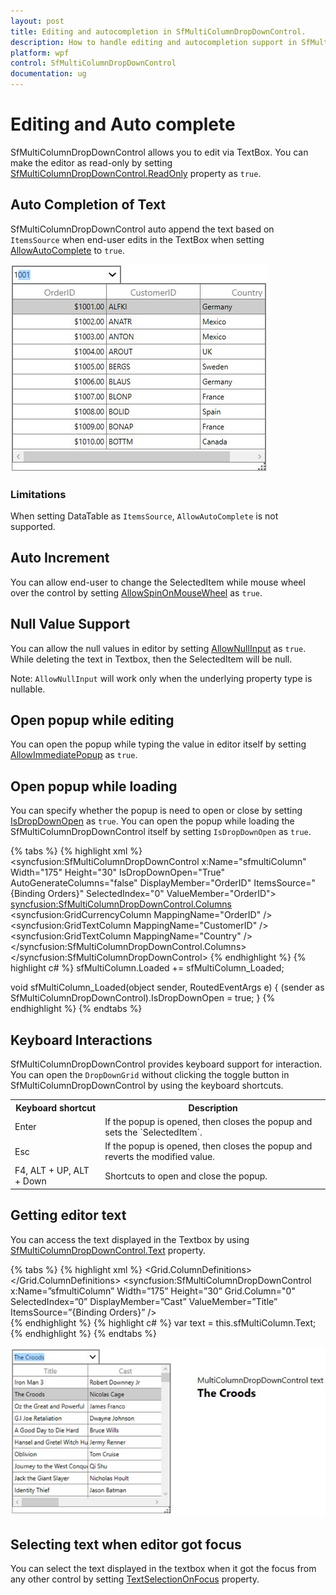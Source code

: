 ```yaml
---
layout: post
title: Editing and autocompletion in SfMultiColumnDropDownControl.
description: How to handle editing and autocompletion support in SfMultiColumnDropDownControl.
platform: wpf
control: SfMultiColumnDropDownControl
documentation: ug
---
```


# Editing and Auto complete

SfMultiColumnDropDownControl allows you to edit via TextBox. You can make the editor as read-only by setting [SfMultiColumnDropDownControl.ReadOnly](http://help.syncfusion.com/cr/cref_files/wpf/Syncfusion.SfGrid.WPF~Syncfusion.UI.Xaml.Grid.SfMultiColumnDropDownControl~ReadOnly.html) property as `true`.

## Auto Completion of Text

SfMultiColumnDropDownControl auto append the text based on `ItemsSource` when end-user edits in the TextBox when setting [AllowAutoComplete](http://help.syncfusion.com/cr/cref_files/wpf/Syncfusion.SfGrid.WPF~Syncfusion.UI.Xaml.Grid.SfMultiColumnDropDownControl~AllowAutoComplete.html) to `true`.
 
![](Editing-and-AutoComplete_images/Editing-and-AutoComplete_img1.png)

### Limitations
When setting DataTable as `ItemsSource`, `AllowAutoComplete` is not supported.

## Auto Increment

You can allow end-user to change the SelectedItem while mouse wheel over the control by setting [AllowSpinOnMouseWheel](http://help.syncfusion.com/cr/cref_files/wpf/Syncfusion.SfGrid.WPF~Syncfusion.UI.Xaml.Grid.SfMultiColumnDropDownControl~AllowSpinOnMouseWheel.html) as `true`.
 
## Null Value Support

You can allow the null values in editor by setting [AllowNullInput](http://help.syncfusion.com/cr/cref_files/wpf/Syncfusion.SfGrid.WPF~Syncfusion.UI.Xaml.Grid.SfMultiColumnDropDownControl~AllowNullInput.html) as `true`. While deleting the text in Textbox, then the SelectedItem will be null.

Note: `AllowNullInput` will work only when the underlying property type is nullable.

## Open popup while editing

You can open the popup while typing the value in editor itself by setting [AllowImmediatePopup](http://help.syncfusion.com/cr/cref_files/wpf/Syncfusion.SfGrid.WPF~Syncfusion.UI.Xaml.Grid.SfMultiColumnDropDownControl~AllowImmediatePopup.html) as `true`.
 
## Open popup while loading

You can specify whether the popup is need to open or close by setting [IsDropDownOpen](http://help.syncfusion.com/cr/cref_files/wpf/Syncfusion.SfGrid.WPF~Syncfusion.UI.Xaml.Grid.SfMultiColumnDropDownControl~IsDropDownOpen.html) as `true`. You can open the popup while loading the SfMultiColumnDropDownControl itself by setting `IsDropDownOpen` as `true`.

{% tabs %}
{% highlight xml %}
<syncfusion:SfMultiColumnDropDownControl x:Name="sfmultiColumn"
                                         Width="175"
                                         Height="30"
                                         IsDropDownOpen="True"
                                         AutoGenerateColumns="false"
                                         DisplayMember="OrderID"
                                         ItemsSource="{Binding Orders}"
                                         SelectedIndex="0"
                                         ValueMember="OrderID">
    <syncfusion:SfMultiColumnDropDownControl.Columns>
        <syncfusion:GridCurrencyColumn MappingName="OrderID" />
        <syncfusion:GridTextColumn MappingName="CustomerID" />
        <syncfusion:GridTextColumn MappingName="Country" />
    </syncfusion:SfMultiColumnDropDownControl.Columns>
</syncfusion:SfMultiColumnDropDownControl>
{% endhighlight %}
{% highlight c# %}
sfMultiColumn.Loaded += sfMultiColumn_Loaded;

void sfMultiColumn_Loaded(object sender, RoutedEventArgs e)
{
      (sender as SfMultiColumnDropDownControl).IsDropDownOpen = true;
}
{% endhighlight %}
{% endtabs %}

## Keyboard Interactions
SfMultiColumnDropDownControl provides keyboard support for interaction. You can open the `DropDownGrid` without clicking the toggle button in SfMultiColumnDropDownControl by using the keyboard shortcuts.

<table>
<tr>
<th>
Keyboard shortcut
</th>
<th>
Description
</th>
</tr>
<tr>
<td>
Enter
</td>
<td>
If the popup is opened, then closes the popup and sets the `SelectedItem`.
</td>
</tr>
<tr>
<td>
Esc
</td>
<td>
If the popup is opened, then closes the popup and reverts the modified value. 
</td>
</tr>
<tr>
<td>
F4, ALT + UP, ALT + Down
</td>
<td>
Shortcuts to open and close the popup.
</td>
</tr>
</table>

## Getting editor text

You can access the text displayed in the Textbox by using [SfMultiColumnDropDownControl.Text](http://help.syncfusion.com/cr/cref_files/wpf/Syncfusion.SfGrid.WPF~Syncfusion.UI.Xaml.Grid.SfMultiColumnDropDownControl~Text.html) property.

{% tabs %}
{% highlight xml %}
<Grid>
    <Grid.ColumnDefinitions>
        <ColumnDefinition Width="400" />
            <ColumnDefinition Width="*" />
    </Grid.ColumnDefinitions>
<syncfusion:SfMultiColumnDropDownControl x:Name=”sfmultiColumn”
                                         Width=”175”
                                         Height=”30”
                                         Grid.Column="0"
                                         SelectedIndex=”0”
                                         DisplayMember=”Cast”
                                         ValueMember=”Title”
                                         ItemsSource=”{Binding Orders}” />
        <StackPanel Grid.Column="1" Margin="0,100,0,0">
    <TextBlock FontSize="16" Text="MultiColumnDropDownControl text " />
    <TextBlock FontSize="22"
               FontWeight="Bold"
               Text="{Binding ElementName= sfmultiColumn,
                              Mode=TwoWay,
                              Path=Text}" />    
</StackPanel>
</Grid>
{% endhighlight %}
{% highlight c# %}
var text = this.sfMultiColumn.Text;
{% endhighlight %}
{% endtabs %}

![](Editing-and-AutoComplete_images/Editing-and-AutoComplete_img2.png)

## Selecting text when editor got focus

You can select the text displayed in the textbox when it got the focus from any other control by setting [TextSelectionOnFocus](http://help.syncfusion.com/cr/cref_files/wpf/Syncfusion.SfGrid.WPF~Syncfusion.UI.Xaml.Grid.SfMultiColumnDropDownControl~TextSelectionOnFocus.html) property.
